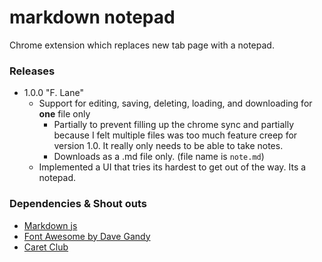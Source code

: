 # markdown notepad

Chrome extension which replaces new tab page with a notepad. 

### Releases
* 1.0.0 "F. Lane"
  * Support for editing, saving, deleting, loading, and downloading for __one__ file only
    * Partially to prevent filling up the chrome sync and partially because I felt multiple files was too much feature creep for version 1.0. It really only needs to be able to take notes. 
    * Downloads as a .md file only. (file name is ```note.md```)
  * Implemented a UI that tries its hardest to get out of the way. Its a notepad. 


### Dependencies & Shout outs
* [Markdown js](https://github.com/evilstreak/markdown-js)
* [Font Awesome by Dave Gandy](http://fontawesome.io)
* [Caret Club](http://caret.club)
